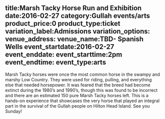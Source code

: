 title:Marsh Tacky Horse Run and Exhibition
date:2016-02-27
category:Gullah events/arts
product_price:0
product_type:ticket
variation_label:Admissions
variation_options:
venue_address:
venue_name:TBD- Spanish Wells 
event_startdate:2016-02-27
event_enddate:
event_starttime:2pm
event_endtime:
event_type:arts
---
Marsh Tacky horses were once the most common horse in the swampy and marshy Low Country. They were used for riding, pulling, and everything else that needed horsepower. It was feared that the breed had become extinct during the 1980’s and 1990’s, though this was found to be incorrect and there are an estimated 150 pure Marsh Tacky horses left. This is a hands-on experience that showcases the very horse that played an integral part in the survival of the Gullah people on Hilton Head Island. See you Sunday!